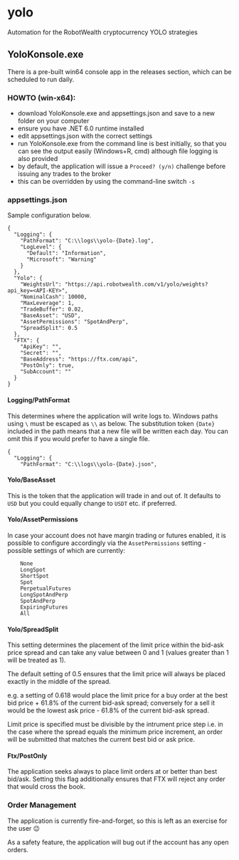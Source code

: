 # yolo
Automation for the RobotWealth cryptocurrency YOLO strategies

## YoloKonsole.exe

There is a pre-built win64 console app in the releases section, which can be scheduled to run daily.

### HOWTO (win-x64):
- download YoloKonsole.exe and appsettings.json and save to a new folder on your computer
- ensure you have .NET 6.0 runtime installed
- edit appsettings.json with the correct settings
- run YoloKonsole.exe from the command line is best initially, so that you can see the output easily (Windows+R, cmd) although file logging is also provided
- by default, the application will issue a `Proceed? (y/n)` challenge before issuing any trades to the broker
- this can be overridden by using the command-line switch `-s`

### appsettings.json

Sample configuration below. 
   
```
{
  "Logging": {
    "PathFormat": "C:\\logs\\yolo-{Date}.log",
    "LogLevel": {
      "Default": "Information",
      "Microsoft": "Warning"
    }
  },
  "Yolo": {
    "WeightsUrl": "https://api.robotwealth.com/v1/yolo/weights?api_key=<API-KEY>",
    "NominalCash": 10000,
    "MaxLeverage": 1,
    "TradeBuffer": 0.02,
    "BaseAsset": "USD",
    "AssetPermissions": "SpotAndPerp",
    "SpreadSplit": 0.5
  },
  "FTX": {
    "ApiKey": "",
    "Secret": "",
    "BaseAddress": "https://ftx.com/api",
    "PostOnly": true,
    "SubAccount": ""
  }
}
```

#### Logging/PathFormat

This determines where the application will write logs to. Windows paths using `\` must be escaped as `\\` as below. The substitution token `{Date}` included in the path means that a new file will be written each day. You can omit this if you would prefer to have a single file.

```
{
  "Logging": {
    "PathFormat": "C:\\logs\\yolo-{Date}.json",
```

#### Yolo/BaseAsset

This is the token that the application will trade in and out of. It defaults to `USD` but you could equally change to `USDT` etc. if preferred.

#### Yolo/AssetPermissions

In case your account does not have margin trading or futures enabled, it is possible to configure accordingly via the `AssetPermissions` setting - possible settings of which are currently:

```
    None
    LongSpot
    ShortSpot
    Spot
    PerpetualFutures
    LongSpotAndPerp
    SpotAndPerp
    ExpiringFutures
    All
```

#### Yolo/SpreadSplit

This setting determines the placement of the limit price within the bid-ask price spread and can take any value between 0 and 1 (values greater than 1 will be treated as 1).

The default setting of 0.5 ensures that the limit price will always be placed exactly in the middle of the spread.

e.g. a setting of 0.618 would place the limit price for a buy order at the best bid price + 61.8% of the current bid-ask spread; conversely for a sell it would be the lowest ask price - 61.8% of the current bid-ask spread.

Limit price is specified must be divisible by the intrument price step i.e. in the case where the spread equals the minimum price increment, an order will be submitted that matches the current best bid or ask price.

#### Ftx/PostOnly

The application seeks always to place limit orders at or better than best bid/ask. Setting this flag additionally ensures that FTX will reject any order that would cross the book.

### Order Management

The application is currently fire-and-forget, so this is left as an exercise for the user :wink:

As a safety feature, the application will bug out if the account has any open orders.
